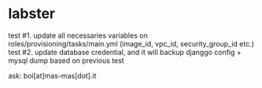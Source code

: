 # labster
test #1. update all necessaries variables on roles/provisioning/tasks/main.yml (image_id, vpc_id, security_group_id etc.)
test #2. update database credential, and it will backup djanggo config + mysql dump based on previous test

ask: boi[at]mas-mas[dot].it

